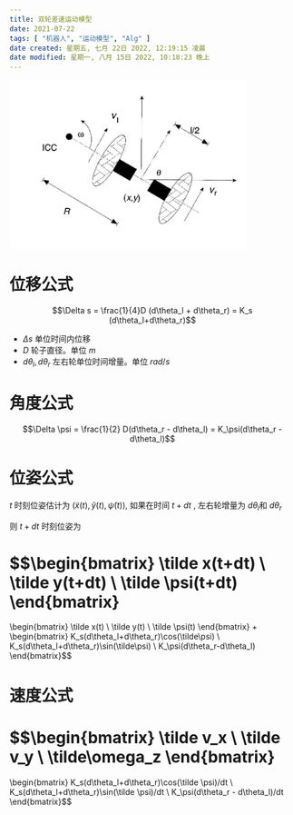 ```yaml
---
title: 双轮差速运动模型
date: 2021-07-22
tags: [ "机器人", "运动模型", "Alg" ] 
date created: 星期五, 七月 22日 2022, 12:19:15 凌晨
date modified: 星期一, 八月 15日 2022, 10:18:23 晚上
---
```

![](attachments/Pasted%20image%2020220727232221.png)


# 位移公式

$$\Delta s = \frac{1}{4}D (d\theta_l + d\theta_r) = K_s (d\theta_l+d\theta_r)$$

- $\Delta s$ 单位时间内位移
- $D$ 轮子直径。单位 $m$
- $d\theta_l, d\theta_r$ 左右轮单位时间增量。单位 $rad/s$

# 角度公式

$$\Delta \psi = \frac{1}{2} D(d\theta_r - d\theta_l) = K_\psi(d\theta_r -d\theta_l)$$


# 位姿公式

$t$ 时刻位姿估计为 $(\tilde x(t), \tilde y(t), \tilde \psi(t))$, 如果在时间 $t+dt$ , 左右轮增量为 $d\theta_l$和 $d\theta_r$ 

则 $t +dt$ 时刻位姿为

$$\begin{bmatrix}
\tilde x(t+dt) \\
\tilde y(t+dt) \\
\tilde \psi(t+dt)
\end{bmatrix} 
= 
\begin{bmatrix}
\tilde x(t) \\
\tilde y(t) \\
\tilde \psi(t)
\end{bmatrix} 
+ 
\begin{bmatrix}
K_s(d\theta_l+d\theta_r)\cos(\tilde\psi) \\
K_s(d\theta_l+d\theta_r)\sin(\tilde\psi) \\
K_\psi(d\theta_r-d\theta_l)
\end{bmatrix}$$


# 速度公式

$$\begin{bmatrix}
\tilde v_x \\
\tilde v_y \\
\tilde\omega_z
\end{bmatrix}
=
\begin{bmatrix}
K_s(d\theta_l+d\theta_r)\cos(\tilde \psi)/dt \\
K_s(d\theta_l+d\theta_r)\sin(\tilde \psi)/dt \\
K_\psi(d\theta_r - d\theta_l)/dt
\end{bmatrix}$$

